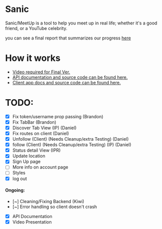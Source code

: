 # Sanic

Sanic/MeetUp is a tool to help you meet up in real life; whether it's a good
friend, or a YouTube celebrity.

you can see a final report that summarizes our progress [here](./final.report.md)

# How it works
- [Video required for Final Ver.](https://youtu.be/86L2xrDqnQM)
- [API documentation and source code can be found here.](https://github.com/UTSCC09/sanic/tree/master/server)
- [Client app docs and source code can be found here.](https://github.com/UTSCC09/sanic/tree/master/client/)

# TODO:

- [x] Fix token/username prop passing (Brandon)
- [x] Fix TabBar (Brandon)
- [x] Discover Tab View (IP) (Daniel)
- [x] Fix routes on client (Daniel)
- [x] Unfollow (Client) (Needs Cleanup/extra Testing) (Daniel)
- [x] follow (Client) (Needs Cleanup/extra Testing) (IP) (Daniel)
- [x] Status detail View (IPR)
- [x] Update location
- [x] Sign Up page
- [ ] More info on account page
- [ ] Styles
- [x] log out

#### Ongoing:

- [~] Cleaning/Fixing Backend (Kiwi)
- [~] Error handling so client doesn't crash
- [x] API Documentation
- [x] Video Presentation
